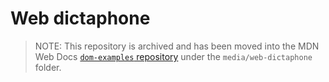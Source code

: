 # Web dictaphone

> NOTE: This repository is archived and has been moved into the MDN Web Docs [`dom-examples` repository](https://github.com/mdn/dom-examples) under the `media/web-dictaphone` folder.
